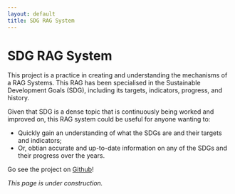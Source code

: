 ```yaml
---
layout: default
title: SDG RAG System
---
```


# SDG RAG System

This project is a practice in creating and understanding the mechanisms of a RAG Systems. This RAG has been specialised in the Sustainable Development Goals (SDG), including its targets, indicators, progress, and history. 

Given that SDG is a dense topic that is continuously being worked and improved on, this RAG system could be useful for anyone wanting to: 
- Quickly gain an understanding of what the SDGs are and their targets and indicators;
- Or, obtian accurate and up-to-date information on any of the SDGs and their progress over the years.

Go see the project on [Github](https://github.com/philiphkw/SDG-RAG-System/tree/main)!

_This page is under construction._

